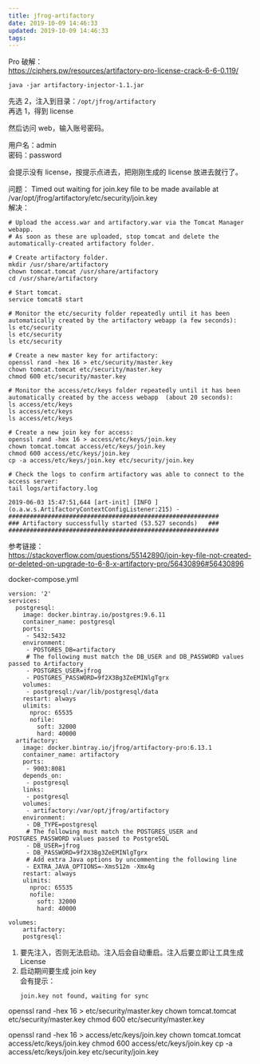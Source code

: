 ```yaml
---
title: jfrog-artifactory
date: 2019-10-09 14:46:33
updated: 2019-10-09 14:46:33
tags:
---
```


Pro 破解：  
https://ciphers.pw/resources/artifactory-pro-license-crack-6-6-0.119/

```
java -jar artifactory-injector-1.1.jar
```

先选 2，注入到目录：`/opt/jfrog/artifactory`  
再选 1，得到 license  

然后访问 web，输入账号密码。  

用户名：admin  
密码：password

会提示没有 license，按提示点进去，把刚刚生成的 license 放进去就行了。

问题：  Timed out waiting for join.key file to be made available at /var/opt/jfrog/artifactory/etc/security/join.key   
解决：  

```
# Upload the access.war and artifactory.war via the Tomcat Manager webapp.
# As soon as these are uploaded, stop tomcat and delete the automatically-created artifactory folder.

# Create artifactory folder.
mkdir /usr/share/artifactory
chown tomcat.tomcat /usr/share/artifactory
cd /usr/share/artifactory

# Start tomcat.
service tomcat8 start

# Monitor the etc/security folder repeatedly until it has been automatically created by the artifactory webapp (a few seconds):
ls etc/security
ls etc/security
ls etc/security

# Create a new master key for artifactory:
openssl rand -hex 16 > etc/security/master.key
chown tomcat.tomcat etc/security/master.key
chmod 600 etc/security/master.key

# Monitor the access/etc/keys folder repeatedly until it has been automatically created by the access webapp  (about 20 seconds):
ls access/etc/keys
ls access/etc/keys
ls access/etc/keys

# Create a new join key for access:
openssl rand -hex 16 > access/etc/keys/join.key
chown tomcat.tomcat access/etc/keys/join.key
chmod 600 access/etc/keys/join.key
cp -a access/etc/keys/join.key etc/security/join.key

# Check the logs to confirm artifactory was able to connect to the access server:
tail logs/artifactory.log

2019-06-03 15:47:51,644 [art-init] [INFO ] (o.a.w.s.ArtifactoryContextConfigListener:215) -
###########################################################
### Artifactory successfully started (53.527 seconds)   ###
###########################################################
```

参考链接：  
https://stackoverflow.com/questions/55142890/join-key-file-not-created-or-deleted-on-upgrade-to-6-8-x-artifactory-pro/56430896#56430896


docker-compose.yml  

```
version: '2'
services:
  postgresql:
    image: docker.bintray.io/postgres:9.6.11
    container_name: postgresql
    ports:
     - 5432:5432
    environment:
     - POSTGRES_DB=artifactory
     # The following must match the DB_USER and DB_PASSWORD values passed to Artifactory
     - POSTGRES_USER=jfrog
     - POSTGRES_PASSWORD=9f2X3Bg3ZeEMINlgTgrx
    volumes:
     - postgresql:/var/lib/postgresql/data
    restart: always
    ulimits:
      nproc: 65535
      nofile:
        soft: 32000
        hard: 40000
  artifactory:
    image: docker.bintray.io/jfrog/artifactory-pro:6.13.1
    container_name: artifactory
    ports:
     - 9003:8081
    depends_on:
     - postgresql
    links:
     - postgresql
    volumes:
     - artifactory:/var/opt/jfrog/artifactory
    environment:
     - DB_TYPE=postgresql
     # The following must match the POSTGRES_USER and POSTGRES_PASSWORD values passed to PostgreSQL
     - DB_USER=jfrog
     - DB_PASSWORD=9f2X3Bg3ZeEMINlgTgrx
     # Add extra Java options by uncommenting the following line
     - EXTRA_JAVA_OPTIONS=-Xms512m -Xmx4g
    restart: always
    ulimits:
      nproc: 65535
      nofile:
        soft: 32000
        hard: 40000

volumes:
    artifactory:
    postgresql:
```


1. 要先注入，否则无法启动。注入后会自动重启。注入后要立即让工具生成 License
2. 启动期间要生成 join key  
   会有提示：  
   ```
   join.key not found, waiting for sync
   ```
  
openssl rand -hex 16 > etc/security/master.key
chown tomcat.tomcat etc/security/master.key
chmod 600 etc/security/master.key

openssl rand -hex 16 > access/etc/keys/join.key
chown tomcat.tomcat access/etc/keys/join.key
chmod 600 access/etc/keys/join.key
cp -a access/etc/keys/join.key etc/security/join.key